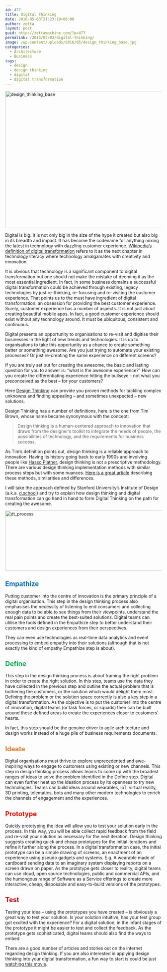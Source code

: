 ```yaml
---
id: 477
title: Digital Thinking
date: 2016-05-03T21:23:19+00:00
author: zetta
layout: post
guid: http://zettamachine.com/?p=477
permalink: /2016/05/03/digital-thinking/
image: /wp-content/uploads/2016/05/design_thinking_base.jpg
categories:
  - Architecture
  - Business
tags:
  - design
  - design thinking
  - digital
  - digital transformation
---
```

[<img class="aligncenter wp-image-484 size-full" src="https://i2.wp.com/insights.zettamachine.com/wp-content/uploads/2016/04/design_thinking_base.jpg?resize=660%2C439&#038;ssl=1" alt="design_thinking_base" width="660" height="439" data-recalc-dims="1" />](https://i2.wp.com/insights.zettamachine.com/wp-content/uploads/2016/04/design_thinking_base.jpg?ssl=1)

Digital is big. It is not only big in the size of the hype it created but also big in its breadth and impact. It has become the codename for anything mixing the latest in technology with dazzling customer experience. [Wikipedia&#8217;s definition of digital transformation](https://en.wikipedia.org/wiki/Digital_transformation) refers to it as the next chapter in technology literacy where technology amalgamates with creativity and innovation.  
<!--more-->

It is obvious that technology is a significant component to digital transformation but one should not make the mistake of deeming it as the most essential ingredient. In fact, in some business domains a successful digital transformation could be achieved through existing, legacy technologies by just re-thinking, re-focusing and re-visiting the customer experience. That points us to the must have ingredient of digital transformation: an obsession for providing the best customer experience. Surely, customer experience has a number of aspects. It is not just about creating beautiful mobile apps. In fact, a good customer experience should exist without any technology around. It must be ubiquitous, consistent and continuous.

Digital presents an opportunity to organisations to re-visit and digitise their businesses in the light of new trends and technologies. It is up to organisations to take this opportunity as a chance to create something better or something awesome. Are you just trying to automate your existing processes? Or just re-creating the same experience on different screens?

If you are truly set out for creating the awesome, the basic and lasting question for you to answer is: &#8220;what is the awesome experience?” How can you create the differentiating experience hitting the bullseye &#8211; not what you preconceived as the best &#8211; for your customers?

Here [Design Thinking](http://www.whatisdesignthinking.org/) can provide you proven methods for tackling complex unknowns and finding appealing – and sometimes unexpected &#8211; new solutions.

Design Thinking has a number of definitions, here is the one from Tim Brown, whose name became synonymous with the concept:

> Design thinking is a human-centered approach to innovation that draws from the designer&#8217;s toolkit to integrate the needs of people, the possibilities of technology, and the requirements for business success.

As Tim’s definition points out, design thinking is a reliable approach to innovation. Having its history going back to early 1990s and involving people like [Hasso Platner](http://hpi.de/en/school-of-design-thinking.html), design thinking is not a prescriptive methodology. There are various design thinking implementation methods with similar process steps but with some nuances. [Here is a great article](https://experience.sap.com/skillup/introduction-to-design-thinking/) describing these methods, similarities and differences.

I will take the approach defined by Stanford University’s Institute of Design (a.k.a. [d.school](https://dschool.stanford.edu/)) and try to explain how design thinking and digital transformation can go hand in hand to form Digital Thinking on the path for creating the awesome.

[<img class="aligncenter size-full wp-image-486" src="https://i1.wp.com/insights.zettamachine.com/wp-content/uploads/2016/05/dt_process.jpeg?resize=660%2C193&#038;ssl=1" alt="dt_process" width="660" height="193" data-recalc-dims="1" />](https://i1.wp.com/insights.zettamachine.com/wp-content/uploads/2016/05/dt_process.jpeg?ssl=1)

<h2 style="color: #0070c1;">
  Empathize
</h2>

Putting customer into the centre of innovation is the primary principle of a digital organisation. This step in the design thinking process also emphasises the necessity of listening to end consumers and collecting enough data to be able to see things from their viewpoints, understand the real pain points and create the best-suited solutions. Digital teams can utilise the tools defined in the Empathize step to better understand their customers and design experiences from their perspectives.

They can even use technologies as real-time data analytics and event processing to embed empathy into their solutions (although that is not exactly the kind of empathy Empathize step is about).

<h2 style="color: #01af51;">
  Define
</h2>

This step in the design thinking process is about framing the right problem in order to create the right solution. In this step, teams use the data they have collected in the previous step and outline the actual problem that is bothering the customers, or the solution which would delight them most. Defining the problem or the solution space correctly is also a key step in a digital transformation. As the objective is to put the customer into the centre of innovation, digital teams (or task forces, or squads) then can be built around these defined areas to create the experiences closer to customers&#8217; hearts.

In fact, this step should be the genuine driver to agile architecture and design works instead of a huge pile of business requirements documents.

<h2 style="color: #ef7c30;">
  Ideate
</h2>

Digital organisations must thrive to explore unprecedented and awe-inspiring ways to engage to customers using existing or new channels. This step in design thinking process allows teams to come up with the broadest ranges of ideas to solve the problem identified in the Define step. Digital can even further heat up the ideation process by its openness to try new technologies. Teams can build ideas around wearables, IoT, virtual reality, 3D printing, telematics, bots and many other modern technologies to enrich the channels of engagement and the experiences.

<h2 style="color: #ff0001;">
  Prototype
</h2>

Quickly prototyping the idea will allow you to test your solution early in the process. In this way, you will be able collect rapid feedback from the field and re-visit your solution as necessary for the next iteration. Design thinking suggests creating quick and cheap prototypes for the initial iterations and refine it further along the process. In a digital transformation case, the initial prototype can be a simple drawing of screens, an enactment of an experience using pseudo gadgets and systems. E.g. A wearable made of cardboard sending data to an imaginary system displaying reports on a screen drawn on paper. As the prototype gets closer to reality, digital teams can use cloud, open source technologies, public and commercial APIs, and the humongous range of Software as a Service offerings to create more interactive, cheap, disposable and easy-to-build versions of the prototypes.

<h2 style="color: #c10000;">
  Test
</h2>

Testing your idea – using the prototypes you have created – is obviously a great way to test your solution. Is your solution intuitive, has your test group got excited with the experience? For a digital solution, in the infant stages of the prototype it might be easier to test and collect the feedback. As the prototype gets sophisticated, digital teams should also find the ways to embed

There are a good number of articles and stories out on the internet regarding design thinking. If you are also interested in applying design thinking into your digital transformation, a fun way to start is could be just [watching this movie](http://designthinkingmovie.com/).